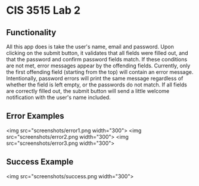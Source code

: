# CIS 3515 Lab 2

## Functionality
All this app does is take the user's name, email and password. Upon clicking on the submit button, it validates that all fields were filled out, and that the password and confirm password fields match. If these conditions are not met, error messages appear by the offending fields. Currently, only the first offending field (starting from the top) will contain an error message. Intentionally, password errors will print the same message regardless of whether the field is left empty, or the passwords do not match. If all fields are correctly filled out, the submit button will send a little welcome notification with the user's name included.

## Error Examples
<img src="screenshots/error1.png width="300">
<img src="screenshots/error2.png width="300">
<img src="screenshots/error3.png width="300">

## Success Example
<img src="screenshots/success.png width="300">
